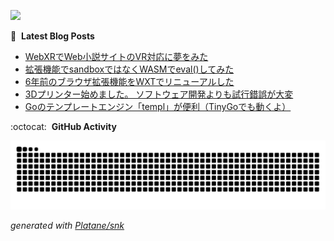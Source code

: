 ![](https://komarev.com/ghpvc/?username=ergofriend)

:blue_book: &nbsp;**Latest Blog Posts**
<!-- BLOG-POST-LIST:START -->
- [WebXRでWeb小説サイトのVR対応に夢をみた](https://ergofriend.hatenablog.com/entry/2024/12/18/130148?utm_source=feed)
- [拡張機能でsandboxではなくWASMでeval&lpar;&rpar;してみた](https://ergofriend.hatenablog.com/entry/2024/10/17/005830?utm_source=feed)
- [6年前のブラウザ拡張機能をWXTでリニューアルした](https://ergofriend.hatenablog.com/entry/2024/09/21/223806?utm_source=feed)
- [3Dプリンター始めました。 ソフトウェア開発よりも試行錯誤が大変](https://ergofriend.hatenablog.com/entry/2024/08/16/011314?utm_source=feed)
- [Goのテンプレートエンジン「templ」が便利（TinyGoでも動くよ）](https://ergofriend.hatenablog.com/entry/2024/08/08/230603?utm_source=feed)
<!-- BLOG-POST-LIST:END -->

:octocat: &nbsp;**GitHub Activity**

<picture>
  <source media="(prefers-color-scheme: dark)" srcset="https://raw.githubusercontent.com/ergofriend/ergofriend/output/github-contribution-grid-snake-dark.svg">
  <source media="(prefers-color-scheme: light)" srcset="https://raw.githubusercontent.com/ergofriend/ergofriend/output/github-contribution-grid-snake.svg">
  <img alt="github contribution grid snake animation" src="https://raw.githubusercontent.com/ergofriend/ergofriend/output/github-contribution-grid-snake.svg">
</picture>

_generated with [Platane/snk](https://github.com/Platane/snk)_
